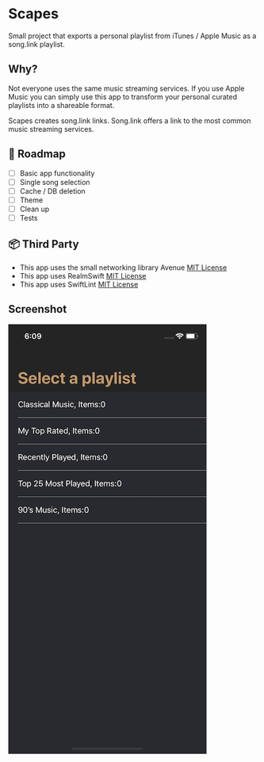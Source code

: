# Scapes

Small project that exports a personal playlist from iTunes / Apple Music as a song.link playlist.

## Why?

Not everyone uses the same music streaming services. If you use Apple Music you can simply use this app to transform your personal curated playlists into a shareable format.

Scapes creates song.link links. Song.link offers a link to the most common music streaming services.

## 🚀 Roadmap

- [ ] Basic app functionality
- [ ] Single song selection
- [ ] Cache / DB deletion
- [ ] Theme  
- [ ] Clean up  
- [ ] Tests

## 📦 Third Party

- This app uses the small networking library Avenue  [MIT License](https://github.com/radianttap/Avenue/blob/v2/LICENSE)
- This app uses RealmSwift [MIT License](https://github.com/realm/realm-cocoa/blob/master/LICENSE)
- This app uses SwiftLint [MIT License](https://github.com/realm/SwiftLint/blob/master/LICENSE)

## Screenshot
![](app_screenshot.png)
